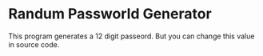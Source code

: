 # Randum Passworld Generator
 This program generates a 12 digit passeord. But you can change this value in source code.
